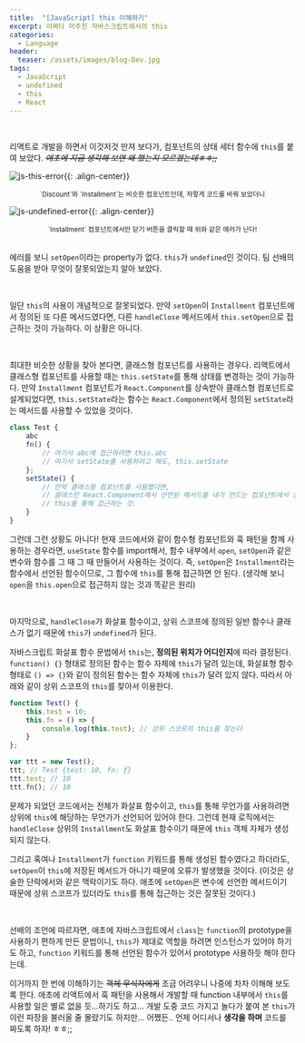```yaml
---
title:  "[JavaScript] this 이해하기"
excerpt: 어쩌다 마주친 자바스크립트에서의 this
categories:
  - Language
header:
  teaser: /assets/images/blog-Dev.jpg
tags:
  - JavaScript
  - undefined
  - this
  - React
---
```


<br>

 리액트로 개발을 하면서 이것저것 만져 보다가, 컴포넌트의 상태 세터 함수에 `this`를 붙여 보았다. ~~*애초에 지금 생각해 보면 왜 했는지 모르겠는데ㅎㅎ;;*~~

![js-this-error]({{site.url}}/assets/images/js-this-error-01.png){{: .align-center}}

<center><sup>`Discount`와 `Installment`는 비슷한 컴포넌트인데, 저렇게 코드를 바꿔 보았더니</sup></center>

![js-undefined-error]({{site.url}}/assets/images/js-this-error-02.png){{: .align-center}}

<center><sup>`Installment` 컴포넌트에서만 닫기 버튼을 클릭할 때 위와 같은 에러가 난다!</sup></center>

<br>

 

에러를 보니 `setOpen`이라는 property가 없다. `this`가 `undefined`인 것이다. 팀 선배의 도움을 받아 무엇이 잘못되었는지 알아 보았다.

<br>

 일단 `this`의 사용이 개념적으로 잘못되었다. 만약 `setOpen`이 `Installment` 컴포넌트에서 정의된 또 다른 메서드였다면, 다른 `handleClose` 메서드에서 `this.setOpen`으로 접근하는 것이 가능하다. 이 상황은 아니다.

<br>

 최대한 비슷한 상황을 찾아 본다면, 클래스형 컴포넌트를 사용하는 경우다. 리액트에서 클래스형 컴포넌트를 사용할 때는 `this.setState`를 통해 상태를 변경하는 것이 가능하다. 만약 `Installment` 컴포넌트가 `React.Component`를 상속받아 클래스형 컴포넌트로 설계되었다면, `this.setState`라는 함수는 `React.Component`에서 정의된 `setState`라는 메서드를 사용할 수 있었을 것이다. 

```javascript
class Test {
    abc
    fn() {
        // 여기서 abc에 접근하려면 this.abc
        // 여기서 setState를 사용하려고 해도, this.setState
    };
    setState() {
        // 만약 클래스형 컴포넌트를 사용했다면,
        // 클래스인 React.Component에서 선언된 메서드를 내가 만드는 컴포넌트에서 상속받아 사용해야 하므로,
        // this를 통해 접근하는 것.
    }
}
```

 그런데 그런 상황도 아니다! 현재 코드에서와 같이 함수형 컴포넌트와 훅 패턴을 함께 사용하는 경우라면, `useState` 함수를 import해서, 함수 내부에서 `open`, `setOpen`과 같은 변수와 함수를 그 때 그 때 만들어서 사용하는 것이다. 즉, `setOpen`은 `Installment`라는 함수에서 선언된 함수이므로, 그 함수에 `this`를 통해 접근하면 안 된다. (생각해 보니 `open`을 `this.open`으로 접근하지 않는 것과 똑같은 원리)

<br>

 마지막으로, `handleClose`가 화살표 함수이고, 상위 스코프에 정의된 일반 함수나 클래스가 없기 때문에 `this`가 `undefined`가 된다. 

 자바스크립트 화살표 함수 문법에서 `this`는, **정의된 위치가 어디인지**에 따라 결정된다.  `function() {}` 형태로 정의된 함수는 함수 자체에 `this`가 달려 있는데, 화살표형 함수 형태로 `() => {}`와 같이 정의된 함수는 함수 자체에 `this`가 달려 있지 않다. 따라서 아래와 같이 상위 스코프의 `this`를 찾아서 이용한다.

```javascript
function Test() {
    this.test = 10;
    this.fn = () => {
        console.log(this.test); // 상위 스코프의 this를 찾는다
    }
};

var ttt = new Test();
ttt; // Test {test: 10, fn: ƒ}
ttt.test; // 10
ttt.fn(); // 10
```

 문제가 되었던 코드에서는 전체가 화살표 함수이고, `this`를 통해 무언가를 사용하려면 상위에 `this`에 해당하는 무언가가 선언되어 있어야 한다. 그런데 현재 로직에서는 `handleClose` 상위의 `Installment`도 화살표 함수이기 때문에 `this` 객체 자체가 생성되지 않는다. 

 그리고 혹여나 `Installment`가 `function` 키워드를 통해 생성된 함수였다고 하더라도, `setOpen`이 `this`에 저장된 메서드가 아니기 때문에 오류가 발생했을 것이다. (이것은 상술한 단락에서와 같은 맥락이기도 하다. 애초에 `setOpen`은 변수에 선언한 메서드이기 때문에 상위 스코프가 있더라도 `this`를 통해 접근하는 것은 잘못된 것이다.)

<br>



 선배의 조언에 따르자면, 애초에 자바스크립트에서 `class`는 `function`의 prototype을 사용하기 편하게 만든 문법이니, `this`가 제대로 역할을 하려면 인스턴스가 있어야 하기도 하고, `function` 키워드를 통해 선언된 함수가 있어서 prototype 사용하듯 해야 한다는데.

 이거까지 한 번에 이해하기는 ~~객체 무식자에게~~ 조금 어려우니 나중에 차차 이해해 보도록 한다. 애초에 리액트에서 훅 패턴을 사용해서 개발할 때 function 내부에서 `this`를 사용할 일은 별로 없을 듯…하기도 하고… 개발 도중 코드 가지고 놀다가 붙여 본 `this`가 이런 파장을 불러올 줄 몰랐기도 하지만… 어쨌든.. 언제 어디서나 **생각을 하며** 코드를 짜도록 하자! ㅎㅎ;; 